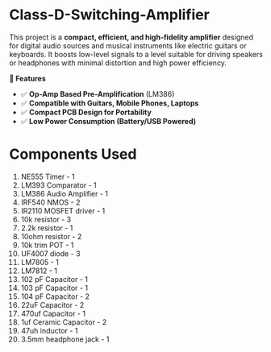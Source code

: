 # Class-D-Switching-Amplifier

This project is a **compact, efficient, and high-fidelity amplifier** designed for digital audio sources and musical instruments like electric guitars or keyboards. It boosts low-level signals to a level suitable for driving speakers or headphones with minimal distortion and high power efficiency.

**📌 Features**

- ✅ **Op-Amp Based Pre-Amplification** (LM386)
- ✅ **Compatible with Guitars, Mobile Phones, Laptops**
- ✅ **Compact PCB Design for Portability**
- ✅ **Low Power Consumption (Battery/USB Powered)**

# Components Used
1. NE555 Timer - 1
2. LM393 Comparator - 1
3. LM386 Audio Amplifier - 1
4. IRF540 NMOS - 2
5. IR2110 MOSFET driver - 1
6. 10k resistor - 3
7. 2.2k resistor - 1
8. 10ohm resistor - 2
9. 10k trim POT - 1
10. UF4007 diode - 3
11. LM7805 - 1
12. LM7812 - 1
13. 102 pF Capacitor - 1
14. 103 pF Capacitor - 1
15. 104 pF Capacitor - 2
16. 22uF Capacitor - 2
17. 470uf Capacitor - 1
18. 1uf Ceramic Capacitor - 2
19. 47uh inductor - 1
20. 3.5mm headphone jack - 1


